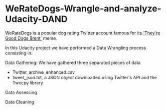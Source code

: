 # WeRateDogs-Wrangle-and-analyze-Udacity-DAND
WeRateDogs is a popular dog rating Twitter account famous for its ['They're Good Dogs Brent'](https://knowyourmeme.com/memes/theyre-good-dogs-brent) meme. 

In this Udacity project we have performed a Data Wrangling process consisting in:

Data Gathering:
We have gathered three separated pieces of data
<ul>
  <li>Twitter_archive_enhanced.csv</li
   <liimages_predictions.tsv, accessed from udacity's website with the Requests library</li>
  <li>tweet_json.txt, a JSON object downloaded using Twitter's API and the Tweepy library</li>
</ul>


Data Assessing


Data Cleaning
